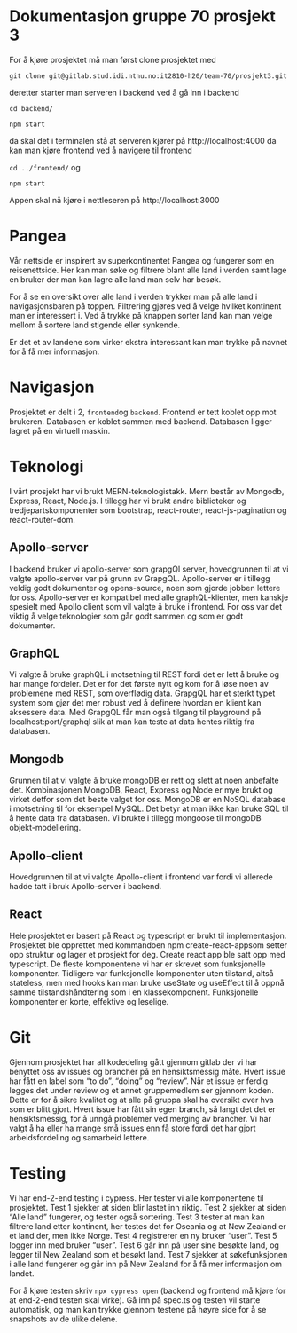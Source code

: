 # Dokumentasjon gruppe 70 prosjekt 3

For å kjøre prosjektet må man først clone prosjektet med 

`git clone git@gitlab.stud.idi.ntnu.no:it2810-h20/team-70/prosjekt3.git`

deretter starter man serveren i backend ved å gå inn i backend 

`cd backend/` 

`npm start` 

da skal det i terminalen stå at serveren kjører på http://localhost:4000
da kan man kjøre frontend ved å navigere til frontend 

`cd ../frontend/` og 

 `npm start`

Appen skal nå kjøre i nettleseren på http://localhost:3000

# Pangea 

Vår nettside er inspirert av superkontinentet Pangea og fungerer som en reisenettside. Her kan man søke og filtrere blant alle land i verden samt lage en bruker der man kan lagre alle land man selv har besøk. 

For å se en oversikt over alle land i verden trykker man på alle land i navigasjonsbaren på toppen. Filtrering gjøres ved å velge hvilket kontinent man er interessert i. Ved å trykke på knappen sorter land kan man velge mellom å sortere land stigende eller synkende. 

Er det et av landene som virker ekstra interessant kan man trykke på navnet for å få mer informasjon. 


# Navigasjon

Prosjektet er delt i 2, `frontend`og `backend`. Frontend er tett koblet opp mot brukeren. Databasen er koblet sammen med backend. Databasen ligger lagret på en virtuell maskin. 


# Teknologi

I vårt prosjekt har vi brukt MERN-teknologistakk. Mern består av Mongodb, Express, React, Node.js.
I tillegg har vi brukt andre biblioteker og tredjepartskomponenter som bootstrap, react-router, react-js-pagination og react-router-dom. 


## Apollo-server

I backend bruker vi apollo-server som grapgQl server, hovedgrunnen til at vi valgte apollo-server var på grunn av GrapgQL. Apollo-server er i tillegg veldig godt dokumenter og opens-source, noen som gjorde jobben lettere for oss. Apollo-server er kompatibel med alle graphQL-klienter, men kanskje spesielt med Apollo client som vil valgte å bruke i frontend. For oss var det viktig å velge teknologier som går godt sammen og som er godt dokumenter.

## GraphQL

Vi valgte å bruke graphQL i motsetning til REST fordi det er lett å bruke og har mange fordeler. Det er for det første nytt og kom for å løse noen av problemene med REST, som overflødig data. GrapgQL har et sterkt typet system som gjør det mer robust ved å definere hvordan en klient kan aksessere data. Med GrapgQL får man også tilgang til playground på localhost:port/graphql slik at man kan teste at data hentes riktig fra databasen.


## Mongodb

Grunnen til at vi valgte å bruke mongoDB er rett og slett at noen anbefalte det. Kombinasjonen MongoDB, React, Express og Node er mye brukt og virket detfor som det beste valget for oss. MongoDB er en NoSQL database i motsetning til for eksempel MySQL. Det betyr at man ikke kan bruke SQL til å hente data fra databasen. 
Vi brukte i tillegg mongoose til mongoDB objekt-modellering. 

## Apollo-client

Hovedgrunnen til at vi valgte Apollo-client i frontend var fordi vi allerede hadde tatt i bruk Apollo-server i backend.

## React
Hele prosjektet er basert på React og typescript er brukt til implementasjon. Prosjektet ble opprettet med kommandoen npm create-react-appsom setter opp struktur og lager et prosjekt for deg. Create react app ble satt opp med typescript.
De fleste komponentene vi har er skrevet som funksjonelle komponenter. Tidligere var funksjonelle komponenter uten tilstand, altså stateless, men med hooks kan man bruke useState og useEffect til å oppnå samme tilstandshåndtering som i en klassekomponent. Funksjonelle komponenter er korte, effektive og leselige.


# Git
Gjennom prosjektet har all kodedeling gått gjennom gitlab der vi har benyttet oss av issues og brancher på en hensiktsmessig måte. Hvert issue har fått en label som “to do”, “doing” og “review”. Når et issue er ferdig legges det under review og et annet gruppemedlem ser gjennom koden. Dette er for å sikre kvalitet og at alle på gruppa skal ha oversikt over hva som er blitt gjort. Hvert issue har fått sin egen branch, så langt det det er hensiktsmessig, for å unngå problemer ved merging av brancher. Vi har valgt å ha eller ha mange små issues enn få store fordi det har gjort arbeidsfordeling og samarbeid lettere.

# Testing
Vi har end-2-end testing i cypress. Her tester vi alle komponentene til prosjektet. Test 1 sjekker at siden blir lastet inn riktig. Test 2 sjekker at siden “Alle land” fungerer, og tester også sortering. Test 3 tester at man kan filtrere land etter kontinent, her testes det for Oseania og at New Zealand er et land der, men ikke Norge. Test 4 registrerer en ny bruker “user”. Test 5 logger inn med bruker “user”. Test 6 går inn på user sine besøkte land, og legger til New Zealand som et besøkt land. Test 7 sjekker at søkefunksjonen i alle land fungerer og går inn på New Zealand for å få mer informasjon om landet.

For å kjøre testen skriv `npx cypress open` (backend og frontend må kjøre for at end-2-end testen skal virke).
Gå inn på spec.ts og testen vil starte automatisk, og man kan trykke gjennom testene på høyre side for å se snapshots av de ulike delene.

